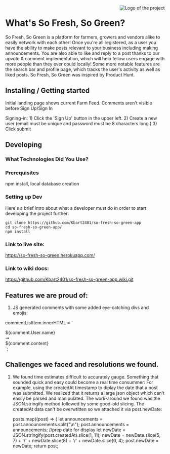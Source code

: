 <img src="./stylesheets/logo.mockup.png" alt="Logo of the project" align="right">

# What's So Fresh, So Green?
So Fresh, So Green is a platform for farmers, growers and vendors alike to easily network with each other! Once you're all registered, as a user you have the ability to make posts relevant to your business including making announcements. You are also able to like and reply to a post thanks to our upvote & comment implementation, which will help fellow users engage with more people than they ever could locally! Some more notable features are the search bar and profile page, which tracks the user's activity as well as liked posts. So Fresh, So Green was inspired by Product Hunt. 



## Installing / Getting started

Initial landing page shows current Farm Feed. Comments aren't visible before Sign Up/Sign In

Signing-in:
    1) Click the 'Sign Up' button in the upper left.
    2) Create a new user (email must be unique and
    password must be 8 characters long.)
    3) Click submit

## Developing

### What Technologies Did You Use?


### Prerequisites
npm install, local database creation


### Setting up Dev

Here's a brief intro about what a developer must do in order to start developing
the project further:

```shell
git clone https://github.com/Kbart2401/so-fresh-so-green-app
cd so-fresh-so-green-app/
npm install
```



### Link to live site:

https://so-fresh-so-green.herokuapp.com/



### Link to wiki docs:

https://github.com/Kbart2401/so-fresh-so-green-app.wiki.git

## Features we are proud of:

1) JS generated comments with some added eye-catching divs and emojis:

commentListItem.innerHTML = `
<div class="circleDiv"></div>
<div class="commentUser">${comment.User.name}
<div class=fancyCommentFav>⇝</div></div>
<div class="comment">${comment.content}</div>`;


## Challenges we faced and resolutions we found.

1) We found time estimates difficult to accurately gauge. Something that sounded quick and easy could become a real time consummer: For example, using the createdAt timestamp to diplay the date that a post was submitted. We realized that it returns a large json object which can't easily be parsed and manipulated. The work-around we found was the JSON.stringify method followed by some good-old slicing. The createdAt data can't be overwtitten so we attached it via post.newDate:

    posts.map((post) => {
      let announcements = post.announcements.split("\n");
      post.announcements = announcements;
      //prep date for display
      let newDate = JSON.stringify(post.createdAt).slice(1, 11);
      newDate = newDate.slice(5, 7) + '/' + newDate.slice(8) + '/' + newDate.slice(0, 4);
      post.newDate = newDate;
      return post;
